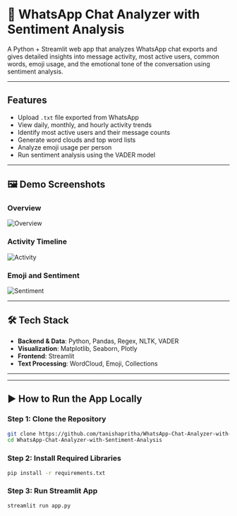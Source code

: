 # 💬 WhatsApp Chat Analyzer with Sentiment Analysis

A Python + Streamlit web app that analyzes WhatsApp chat exports and gives detailed insights into message activity, most active users, common words, emoji usage, and the emotional tone of the conversation using sentiment analysis.

---

## Features

- Upload `.txt` file exported from WhatsApp
- View daily, monthly, and hourly activity trends
- Identify most active users and their message counts
- Generate word clouds and top word lists
- Analyze emoji usage per person
- Run sentiment analysis using the VADER model

---

## 🖼️ Demo Screenshots

### Overview
![Overview](screenshots/overview.png)

### Activity Timeline
![Activity](screenshots/activity.png)

### Emoji and Sentiment
![Sentiment](screenshots/sentiment.png)

---

## 🛠 Tech Stack

- **Backend & Data**: Python, Pandas, Regex, NLTK, VADER
- **Visualization**: Matplotlib, Seaborn, Plotly
- **Frontend**: Streamlit
- **Text Processing**: WordCloud, Emoji, Collections

---


---

## ▶️ How to Run the App Locally

### Step 1: Clone the Repository
```bash
git clone https://github.com/tanishapritha/WhatsApp-Chat-Analyzer-with-Sentiment-Analysis
cd WhatsApp-Chat-Analyzer-with-Sentiment-Analysis
```

### Step 2: Install Required Libraries
```bash
pip install -r requirements.txt
```

### Step 3: Run Streamlit App
```bash
streamlit run app.py
```

